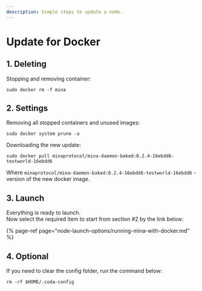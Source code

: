 ```yaml
---
description: Simple steps to update a node.
---
```


# Update for Docker

## 1. Deleting

Stopping and removing container:

```text
sudo docker rm -f mina
```

## 2. Settings

Removing all stopped containers and unused images:

```text
sudo docker system prune -a
```

Downloading the new update:

```text
sudo docker pull minaprotocol/mina-daemon-baked:0.2.4-16ebdd6-testworld-16ebdd6
```

Where `minaprotocol/mina-daemon-baked:0.2.4-16ebdd6-testworld-16ebdd6` - version of the new docker image.

## 3. Launch

Everything is ready to launch.   
Now select the required item to start from section \#2 by the link below:

{% page-ref page="node-launch-options/running-mina-with-docker.md" %}

## 4. Optional

If you need to clear the config folder, run the command below:

```text
rm -rf $HOME/.coda-config
```

